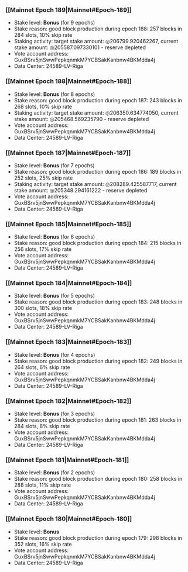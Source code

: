 ### [[Mainnet Epoch 189|Mainnet#Epoch-189]]
* Stake level: **Bonus** (for 9 epochs)
* Stake reason: good block production during epoch 188: 257 blocks in 284 slots, 10% skip rate
* Staking activity: target stake amount: ◎206799.920462267, current stake amount: ◎205587.097330101 - reserve depleted
* Vote account address: GuxBSrv5jnSwwPepkqnmkM7YCBSakKanbnw4BKMdda4j
* Data Center: 24589-LV-Riga
### [[Mainnet Epoch 188|Mainnet#Epoch-188]]
* Stake level: **Bonus** (for 8 epochs)
* Stake reason: good block production during epoch 187: 243 blocks in 268 slots, 10% skip rate
* Staking activity: target stake amount: ◎206350.634774050, current stake amount: ◎205468.569235790 - reserve depleted
* Vote account address: GuxBSrv5jnSwwPepkqnmkM7YCBSakKanbnw4BKMdda4j
* Data Center: 24589-LV-Riga
### [[Mainnet Epoch 187|Mainnet#Epoch-187]]
* Stake level: **Bonus** (for 7 epochs)
* Stake reason: good block production during epoch 186: 189 blocks in 252 slots, 25% skip rate
* Staking activity: target stake amount: ◎208289.425587717, current stake amount: ◎205348.294161222 - reserve depleted
* Vote account address: GuxBSrv5jnSwwPepkqnmkM7YCBSakKanbnw4BKMdda4j
* Data Center: 24589-LV-Riga
### [[Mainnet Epoch 185|Mainnet#Epoch-185]]
* Stake level: **Bonus** (for 6 epochs)
* Stake reason: good block production during epoch 184: 215 blocks in 256 slots, 17% skip rate
* Vote account address: GuxBSrv5jnSwwPepkqnmkM7YCBSakKanbnw4BKMdda4j
* Data Center: 24589-LV-Riga
### [[Mainnet Epoch 184|Mainnet#Epoch-184]]
* Stake level: **Bonus** (for 5 epochs)
* Stake reason: good block production during epoch 183: 248 blocks in 300 slots, 18% skip rate
* Vote account address: GuxBSrv5jnSwwPepkqnmkM7YCBSakKanbnw4BKMdda4j
* Data Center: 24589-LV-Riga
### [[Mainnet Epoch 183|Mainnet#Epoch-183]]
* Stake level: **Bonus** (for 4 epochs)
* Stake reason: good block production during epoch 182: 249 blocks in 264 slots, 6% skip rate
* Vote account address: GuxBSrv5jnSwwPepkqnmkM7YCBSakKanbnw4BKMdda4j
* Data Center: 24589-LV-Riga
### [[Mainnet Epoch 182|Mainnet#Epoch-182]]
* Stake level: **Bonus** (for 3 epochs)
* Stake reason: good block production during epoch 181: 263 blocks in 284 slots, 8% skip rate
* Vote account address: GuxBSrv5jnSwwPepkqnmkM7YCBSakKanbnw4BKMdda4j
* Data Center: 24589-LV-Riga
### [[Mainnet Epoch 181|Mainnet#Epoch-181]]
* Stake level: **Bonus** (for 2 epochs)
* Stake reason: good block production during epoch 180: 258 blocks in 288 slots, 11% skip rate
* Vote account address: GuxBSrv5jnSwwPepkqnmkM7YCBSakKanbnw4BKMdda4j
* Data Center: 24589-LV-Riga
### [[Mainnet Epoch 180|Mainnet#Epoch-180]]
* Stake level: **Bonus**
* Stake reason: good block production during epoch 179: 298 blocks in 352 slots, 16% skip rate
* Vote account address: GuxBSrv5jnSwwPepkqnmkM7YCBSakKanbnw4BKMdda4j
* Data Center: 24589-LV-Riga